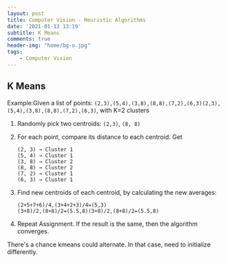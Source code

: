 ```yaml
---
layout: post
title: Computer Vision - Heuristic Algorithms
date: '2021-01-13 13:19'
subtitle: K Means
comments: true
header-img: "home/bg-o.jpg"
tags:
    - Computer Vision
---
```


## K Means

Example:Given a list of points: `(2,3),(5,4),(3,8),(8,8),(7,2),(6,3)(2,3),(5,4),(3,8),(8,8),(7,2),(6,3)`, with K=2 clusters

1. Randomly pick two centroids: `(2,3)`, `(8, 8)`
2. For each point, compare its distance to each centroid. Get 
    ```
    (2, 3) → Cluster 1
    (5, 4) → Cluster 1
    (3, 8) → Cluster 2
    (8, 8) → Cluster 2
    (7, 2) → Cluster 1
    (6, 3) → Cluster 1
    ```
3. Find new centroids of each centroid, by calculating the new averages:
    ```
    (2+5+7+6)/4,(3+4+2+3)/4=(5,3)
    (3+8)/2,(8+8)/2=(5.5,8)(3+8)/2,(8+8)/2=(5.5,8)
    ```

4. Repeat Assignment. If the result is the same, then the algorithm converges.

There's a chance kmeans could alternate. In that case, need to initialize differently.